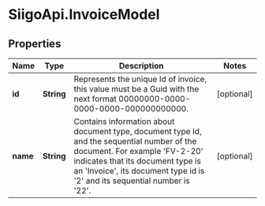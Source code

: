 # SiigoApi.InvoiceModel

## Properties

Name | Type | Description | Notes
------------ | ------------- | ------------- | -------------
**id** | **String** | Represents the unique Id of invoice, this value must be a Guid  with the next format 00000000-0000-0000-0000-000000000000. | [optional] 
**name** | **String** | Contains information about document type,   document type Id, and the sequential number of the document.  For example &#39;FV-2-20&#39; indicates that its document type is an &#39;Invoice&#39;,  its document type id is &#39;2&#39; and its sequential number is &#39;22&#39;. | [optional] 


